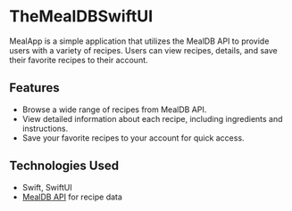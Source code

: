 # TheMealDBSwiftUI
MealApp is a simple application that utilizes the MealDB API to provide users with a variety of recipes. Users can view recipes, details, and save their favorite recipes to their account.

## Features

- Browse a wide range of recipes from MealDB API.
- View detailed information about each recipe, including ingredients and instructions.
- Save your favorite recipes to your account for quick access.

## Technologies Used

- Swift, SwiftUI
- [MealDB API](https://www.themealdb.com/api.php) for recipe data
